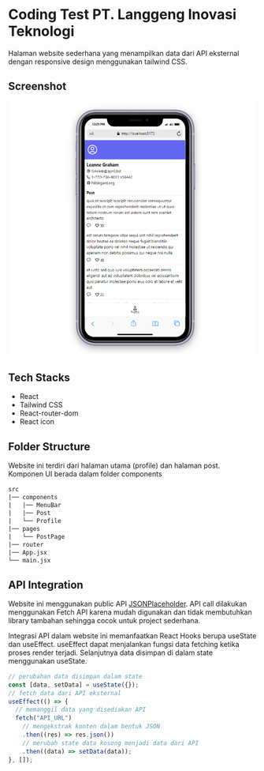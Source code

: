 # Coding Test PT. Langgeng Inovasi Teknologi

Halaman website sederhana yang menampilkan data dari API eksternal dengan responsive design menggunakan tailwind CSS.

## Screenshot

![screenshot](./public/screenshoot.png)

## Tech Stacks

- React
- Tailwind CSS
- React-router-dom
- React icon

## Folder Structure

Website ini terdiri dari halaman utama (profile) dan halaman post. Komponen UI berada dalam folder components

```
src
|── components
|   |── MenuBar
|   |── Post
|   └── Profile
|── pages
|   └── PostPage
|── router
|── App.jsx
└── main.jsx
```

## API Integration

Website ini menggunakan public API [JSONPlaceholder](https://jsonplaceholder.typicode.com/). API call dilakukan menggunakan Fetch API karena mudah digunakan dan tidak membutuhkan library tambahan sehingga cocok untuk project sederhana.

Integrasi API dalam website ini memanfaatkan React Hooks berupa useState dan useEffect. useEffect dapat menjalankan fungsi data fetching ketika proses render terjadi. Selanjutnya data disimpan di dalam state menggunakan useState.

```jsx
// perubahan data disimpan dalam state
const [data, setData] = useState({});
// fetch data dari API eksternal
useEffect(() => {
  // memanggil data yang disediakan API
  fetch("API_URL")
    // mengekstrak konten dalam bentuk JSON
    .then((res) => res.json())
    // merubah state data kosong menjadi data dari API
    .then((data) => setData(data));
}, []);
```
